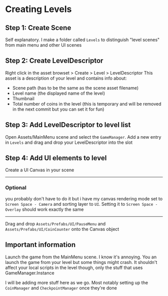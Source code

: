 # Creating Levels

## Step 1: Create Scene
Self explanatory. I make a folder called `Levels` to distinguish "level scenes" from main menu and other UI scenes

## Step 2: Create LevelDescriptor
Right click in the asset browset > Create > Level > LevelDescriptor
This asset is a description of your level and contains info about:
- Scene path (has to be the same as the scene asset filename)
- Level name (the displayed name of the level)
- Thumbnail
- Total number of coins in the level (this is temporary and will be removed in the next commit but you can set it for fun)

## Step 3: Add LevelDescriptor to level list
Open Assets/MainMenu scene and select the `GameManager`. Add a new entry in `Levels` and drag and drop your LevelDescriptor into the slot

## Step 4: Add UI elements to level
Create a UI Canvas in your scene

-----------------------------------
### __Optional__
you probably don't have to do it but i have my canvas rendering mode set to `Screen Space - Camera` and sorting layer to `UI`. Setting it to `Screen Space - Overlay` should work exactly the same

-----------------------------------

Drag and drop `Assets/Prefabs/UI/PauseMenu` and `Assets/Prefabs/UI/CoinCounter` onto the Canvas object

## Important information
Launch the game from the MainMenu scene. I know it's annoying. You an launch the game from your level but some things might crash. It shouldn't affect your local scripts in the level though, only the stuff that uses GameManager.Instance

I will be adding more stuff here as we go. Most notably setting up the `CoinManager` and `CheckpointManager` once they're done
